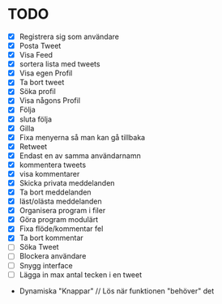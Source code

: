 # TODO 
- [x] Registrera sig som användare
- [x] Posta Tweet 
- [x] Visa Feed
- [x] sortera lista med tweets
- [x] Visa egen Profil
- [x] Ta bort tweet
- [x] Söka profil
- [x] Visa någons Profil
- [x] Följa
- [x] sluta följa
- [x] Gilla
- [x] Fixa menyerna så man kan gå tillbaka
- [x] Retweet
- [x] Endast en av samma användarnamn 
- [x] kommentera tweets
- [X] visa kommentarer
- [x] Skicka privata meddelanden
- [x] Ta bort meddelanden 
- [x] läst/olästa meddelanden
- [x] Organisera program i filer
- [x] Göra program modulärt
- [x] Fixa flöde/kommentar fel
- [x] Ta bort kommentar
- [ ] Söka Tweet
- [ ] Blockera användare
- [ ] Snygg interface
- [ ] Lägga in max antal tecken i en tweet
- Dynamiska "Knappar" // Lös när funktionen "behöver" det